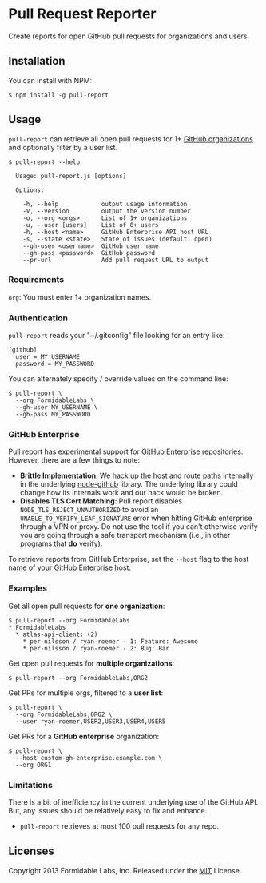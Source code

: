 # Pull Request Reporter
Create reports for open GitHub pull requests for organizations and users.

## Installation

You can install with NPM:

```
$ npm install -g pull-report
```

## Usage
`pull-report` can retrieve all open pull requests for 1+
[GitHub organizations](https://github.com/blog/674-introducing-organizations)
and optionally filter by a user list.

```
$ pull-report --help

  Usage: pull-report.js [options]

  Options:

    -h, --help            output usage information
    -V, --version         output the version number
    -o, --org <orgs>      List of 1+ organizations
    -u, --user [users]    List of 0+ users
    -h, --host <name>     GitHub Enterprise API host URL
    -s, --state <state>   State of issues (default: open)
    --gh-user <username>  GitHub user name
    --gh-pass <password>  GitHub password
    --pr-url              Add pull request URL to output
```

### Requirements

`org`: You must enter 1+ organization names.

### Authentication

`pull-report` reads your "~/.gitconfig" file looking for an entry like:

```
[github]
  user = MY_USERNAME
  password = MY_PASSWORD
```

You can alternately specify / override values on the command line:

```
$ pull-report \
  --org FormidableLabs \
  --gh-user MY_USERNAME \
  --gh-pass MY_PASSWORD
```

### GitHub Enterprise

Pull report has experimental support for
[GitHub Enterprise](https://enterprise.github.com/) repositories. However,
there are a few things to note:

* **Brittle Implementation**: We hack up the host and route paths internally
  in the underlying [node-github](https://github.com/ajaxorg/node-github)
  library. The underlying library could change how its internals work and
  our hack would be broken.
* **Disables TLS Cert Matching**: Pull report disables
  `NODE_TLS_REJECT_UNAUTHORIZED` to avoid an `UNABLE_TO_VERIFY_LEAF_SIGNATURE`
  error when hitting GitHub enterprise through a VPN or proxy. Do not use
  the tool if you can't otherwise verify you are going through a safe transport
  mechanism (i.e., in other programs that **do** verify).

To retrieve reports from GitHub Enterprise, set the `--host` flag to the
host name of your GitHub Enterprise host.

### Examples

Get all open pull requests for **one organization**:

```
$ pull-report --org FormidableLabs
* FormidableLabs
  * atlas-api-client: (2)
    * per-nilsson / ryan-roemer - 1: Feature: Awesome
    * per-nilsson / ryan-roemer - 2: Bug: Bar
```

Get open pull requests for **multiple organizations**:

```
$ pull-report --org FormidableLabs,ORG2
```

Get PRs for multiple orgs, filtered to a **user list**:

```
$ pull-report \
  --org FormidableLabs,ORG2 \
  --user ryan-roemer,USER2,USER3,USER4,USER5
```

Get PRs for a **GitHub enterprise** organization:

```
$ pull-report \
  --host custom-gh-enterprise.example.com \
  --org ORG1
```

### Limitations

There is a bit of inefficiency in the current underlying use of the GitHub API.
But, any issues should be relatively easy to fix and enhance.

* `pull-report` retrieves at most 100 pull requests for any repo.

## Licenses
Copyright 2013 Formidable Labs, Inc.
Released under the [MIT](./LICENSE.txt) License.
